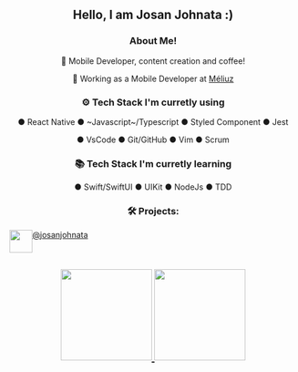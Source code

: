 <!--# Hi there 👋 I'm Josan Johnata
- 🔭 I have a degree in Information Security.
- 🌱 I am in constant learning.
- 👨‍💻 I'm working on <a href="https://www.meliuz.com.br/i/ref_8e2468b5?ref_source=2">Méliuz</a>.
- 🚀  Hire me : https://bit.ly/LinkedInJohnata
- 💬 Ask me something: josanjohnata@gmail.com
<!-- - 📄 My curriculum vitae: https://gitconnected.com/josanjohnata/resume -->

 <!--
 <hr/>
 <div style="display: inline_block" align="center"><br>
  <img align="center" alt="HTML" height="30" width="40" src="https://raw.githubusercontent.com/devicons/devicon/master/icons/html5/html5-original.svg">
  <img align="center" alt="CSS" height="30" width="40" src="https://raw.githubusercontent.com/devicons/devicon/master/icons/css3/css3-original.svg">
  <img align="center" alt="Js" height="30" width="40" src="https://raw.githubusercontent.com/devicons/devicon/master/icons/javascript/javascript-original.svg">
  <img align="center" alt="React" height="30" width="40" src="https://raw.githubusercontent.com/devicons/devicon/master/icons/react/react-original.svg">
   <img align="center" alt="Redux" height="30" width="40" src="https://raw.githubusercontent.com/devicons/devicon/master/icons/redux/redux-original.svg">
  <img align="center" alt="BootsTrap" height="30" width="40" src="https://raw.githubusercontent.com/devicons/devicon/master/icons/bootstrap/bootstrap-original.svg">
   <img align="center" alt="Swift" height="30" width="40" src="https://raw.githubusercontent.com/devicons/devicon/master/icons/swift/swift-original.svg">
  <img align="center" alt="Python" height="30" width="40" src="https://raw.githubusercontent.com/devicons/devicon/master/icons/python/python-original.svg">

<!--   <img align="center" alt="Go" height="30" width="40" src="https://raw.githubusercontent.com/devicons/devicon/master/icons/go/go-original.svg"> -->
  <!--
  <img align="center" alt="Git" height="30" width="40" src="https://raw.githubusercontent.com/devicons/devicon/master/icons/git/git-original.svg">
  <img align="center" alt="Linux" height="30" width="40" src="https://raw.githubusercontent.com/devicons/devicon/master/icons/linux/linux-original.svg">
  <img align="center" alt="my-sql" height="30" width="40" src="https://raw.githubusercontent.com/devicons/devicon/master/icons/mysql/mysql-original-wordmark.svg">
  <img align="center" alt="mmongo-db" height="30" width="40" src="https://raw.githubusercontent.com/devicons/devicon/master/icons/mongodb/mongodb-original-wordmark.svg">
  <img align="center" alt="nodejs" height="30" width="40" src="https://raw.githubusercontent.com/devicons/devicon/master/icons/nodejs/nodejs-original-wordmark.svg">
  <img align="center" alt="docker" height="30" width="40" src="https://raw.githubusercontent.com/devicons/devicon/master/icons/docker/docker-original.svg">
<!--   <img align="center" alt="swift" height="30" width="40"src="https://raw.githubusercontent.com/devicons/devicon/master/icons/swift/swift-original-wordmark.svg"> -->
<!--  
</div>
 <hr/>
-->
<div align="center">
<h2>Hello, I am Josan Johnata :)</h2>

<h3>  About Me!</h3>

  🙋 Mobile Developer, content creation and coffee!
  
  💼 Working as a Mobile Developer at <a href="https://www.meliuz.com.br/i/ref_8e2468b5?ref_source=2">Méliuz</a>

<h3>⚙️ Tech Stack I'm curretly using</h3>

 ● React Native ● ~Javascript~/Typescript ● Styled Component ● Jest
  
  ● VsCode ● Git/GitHub ● Vim ● Scrum
 
<h3>📚 Tech Stack I'm curretly learning</h3>

  ● Swift/SwiftUI ● UIKit ● NodeJs ● TDD

<h3>🛠️ Projects:</h3>

 <div style="display: flex" align-items="center">
   <img height="40" width="40" margin-left="10" align=center src='https://user-images.githubusercontent.com/64118585/205079013-2fbb8241-c710-480a-bd35-77c29085f282.png'>
   <a href='https://linktr.ee/josanjohnata' target="_blank" >@josanjohnata</a>
 </div>
<h2><h2/>
<div>
  <a href="https://github.com/josanjohnata">
  <img height="160em" src="https://github-readme-stats.vercel.app/api?username=josanjohnata&show_icons=true&theme=dracula&include_all_commits=true&count_private=true"/>
  <img height="160em" src="https://github-readme-stats.vercel.app/api/top-langs/?username=josanjohnata&layout=compact&langs_count=6&theme=dracula"/>
</div>

